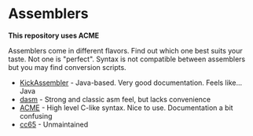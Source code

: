 # Assemblers

**This repository uses ACME**

Assemblers come in different flavors. Find out which one best suits your taste. Not one is "perfect". Syntax is not compatible between assemblers but you may find conversion scripts.

- [KickAssembler](http://www.theweb.dk/KickAssembler/) - Java-based. Very good documentation. Feels like... Java
- [dasm](https://dasm-assembler.github.io/) - Strong and classic asm feel, but lacks convenience
- [ACME](https://github.com/meonwax/acme) - High level C-like syntax. Nice to use. Documentation a bit confusing
- [cc65](https://www.cc65.org/) - Unmaintained
